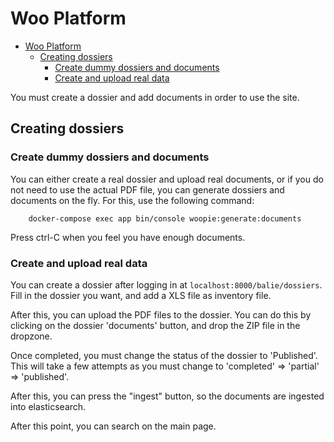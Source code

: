 # Woo Platform

<!-- TOC -->
- [Woo Platform](#woo-platform)
  - [Creating dossiers](#creating-dossiers)
    - [Create dummy dossiers and documents](#create-dummy-dossiers-and-documents)
    - [Create and upload real data](#create-and-upload-real-data)
<!-- TOC -->

You must create a dossier and add documents in order to use the site.

## Creating dossiers

### Create dummy dossiers and documents

You can either create a real dossier and upload real documents, or if you do not need to use the
actual PDF file, you can generate dossiers and documents on the fly. For this, use the following
command:

```shell
    docker-compose exec app bin/console woopie:generate:documents
```

Press ctrl-C when you feel you have enough documents.

### Create and upload real data

You can create a dossier after logging in at `localhost:8000/balie/dossiers`. Fill in the dossier
you want, and add a XLS file as inventory file.

After this, you can upload the PDF files to the dossier. You can do this by clicking on the dossier
'documents' button, and drop the ZIP file in the dropzone.

Once completed, you must change the status of the dossier to 'Published'. This will take a few
attempts as you must change to 'completed' => 'partial' => 'published'.

After this, you can press the "ingest" button, so the documents are ingested into elasticsearch.

After this point, you can search on the main page.
